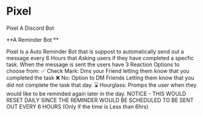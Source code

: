 # Pixel
Pixel A Discord Bot

**A Reminder Bot **

Pixel Is a Auto Reminder Bot that is suppost to automatically send out a message every 6 Hours that Asking users if they have completed a specfic task. 
When the message is sent the users have 3 Reaction Options to choose from:
✅ Check Mark: Dms your Friend letting them know that you completed the task
❌ No: Option to DM Friends Letting them know that you did not complete the task that day.
⌛ Hourglass: Promps the user when they would like to be reminded again later in the day. 
NOTICE - THIS WOULD RESET DAILY SINCE THE REMINDER WOULD BE SCHEDULED TO BE SENT OUT EVERY 6 HOURS (Only if the time is Less than 6hrs)
